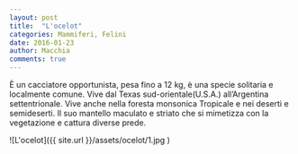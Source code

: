 ```yaml
---
layout: post
title:  "L'ocelot"
categories: Mammiferi, Felini
date: 2016-01-23
author: Macchia
comments: true
---
```

È un cacciatore opportunista, pesa fino a 12 kg, è una specie solitaria e localmente comune.
Vive dal Texas sud-orientale(U.S.A.) all’Argentina settentrionale. Vive anche nella foresta monsonica
Tropicale e nei deserti e semideserti.
Il suo mantello maculato e striato che si mimetizza con la vegetazione e cattura diverse prede.

![L'ocelot]({{ site.url }}/assets/ocelot/1.jpg )
